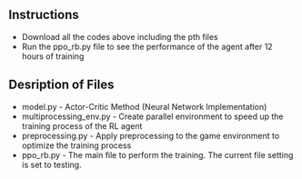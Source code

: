 ## Instructions
* Download all the codes above including the pth files
* Run the ppo_rb.py file to see the performance of the agent after 12 hours of training

## Desription of Files
* model.py - Actor-Critic Method (Neural Network Implementation)
* multiprocessing_env.py - Create parallel environment to speed up the training process of the RL agent
* preprocessing.py - Apply preprocessing to the game environment to optimize the training process
* ppo_rb.py - The main file to perform the training. The current file setting is set to testing.
